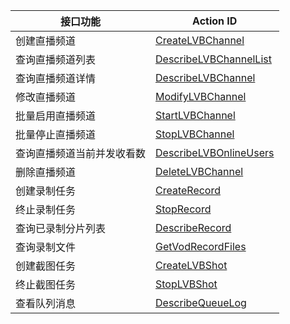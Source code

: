 | 接口功能 | Action ID | 
|---------|---------|
| 创建直播频道 | [CreateLVBChannel](http://cloud.tencent.com/doc/api/258/%E5%88%9B%E5%BB%BA%E7%9B%B4%E6%92%AD%E9%A2%91%E9%81%93) | 
| 查询直播频道列表 | [DescribeLVBChannelList](http://cloud.tencent.com/doc/api/258/%E6%9F%A5%E8%AF%A2%E7%9B%B4%E6%92%AD%E9%A2%91%E9%81%93%E5%88%97%E8%A1%A8) | 
| 查询直播频道详情 | [DescribeLVBChannel](http://cloud.tencent.com/doc/api/258/%E6%9F%A5%E8%AF%A2%E7%9B%B4%E6%92%AD%E9%A2%91%E9%81%93%E8%AF%A6%E6%83%85) | 
| 修改直播频道 | [ModifyLVBChannel](http://cloud.tencent.com/doc/api/258/%E4%BF%AE%E6%94%B9%E7%9B%B4%E6%92%AD%E9%A2%91%E9%81%93) | 
| 批量启用直播频道 | [StartLVBChannel](http://cloud.tencent.com/doc/api/258/%E6%89%B9%E9%87%8F%E5%90%AF%E7%94%A8%E7%9B%B4%E6%92%AD%E9%A2%91%E9%81%93) | 
| 批量停止直播频道 | [StopLVBChannel](http://cloud.tencent.com/doc/api/258/%E6%89%B9%E9%87%8F%E5%81%9C%E6%AD%A2%E7%9B%B4%E6%92%AD%E9%A2%91%E9%81%93) | 
| 查询直播频道当前并发收看数 | [DescribeLVBOnlineUsers](http://cloud.tencent.com/doc/api/258/%E6%9F%A5%E8%AF%A2%E7%9B%B4%E6%92%AD%E9%A2%91%E9%81%93%E5%BD%93%E5%89%8D%E5%B9%B6%E5%8F%91%E6%94%B6%E7%9C%8B%E6%95%B0) | 
| 删除直播频道 | [DeleteLVBChannel](http://cloud.tencent.com/doc/api/258/%E5%88%A0%E9%99%A4%E7%9B%B4%E6%92%AD%E9%A2%91%E9%81%93) | 
| 创建录制任务 | [CreateRecord](http://cloud.tencent.com/doc/api/258/%E5%88%9B%E5%BB%BA%E5%BD%95%E5%88%B6%E4%BB%BB%E5%8A%A1) | 
| 终止录制任务 | [StopRecord](http://cloud.tencent.com/doc/api/258/%E7%BB%88%E6%AD%A2%E5%BD%95%E5%88%B6%E4%BB%BB%E5%8A%A1) | 
| 查询已录制分片列表 | [DescribeRecord](http://cloud.tencent.com/doc/api/258/%E6%9F%A5%E8%AF%A2%E5%B7%B2%E5%BD%95%E5%88%B6%E5%88%86%E7%89%87%E5%88%97%E8%A1%A8) | 
| 查询录制文件 | [GetVodRecordFiles](http://cloud.tencent.com/doc/api/258/%E6%9F%A5%E8%AF%A2%E5%B7%B2%E5%BD%95%E5%88%B6%E5%88%86%E7%89%87%E5%88%97%E8%A1%A8) | 
| 创建截图任务 | [CreateLVBShot](http://cloud.tencent.com/doc/api/258/%E5%88%9B%E5%BB%BA%E6%88%AA%E5%9B%BE%E4%BB%BB%E5%8A%A1) | 
| 终止截图任务 | [StopLVBShot](http://cloud.tencent.com/doc/api/258/%E7%BB%88%E6%AD%A2%E6%88%AA%E5%9B%BE%E4%BB%BB%E5%8A%A1) | 
| 查看队列消息 | [DescribeQueueLog](http://cloud.tencent.com/doc/api/258/%E6%9F%A5%E7%9C%8B%E9%98%9F%E5%88%97%E6%B6%88%E6%81%AF) | 